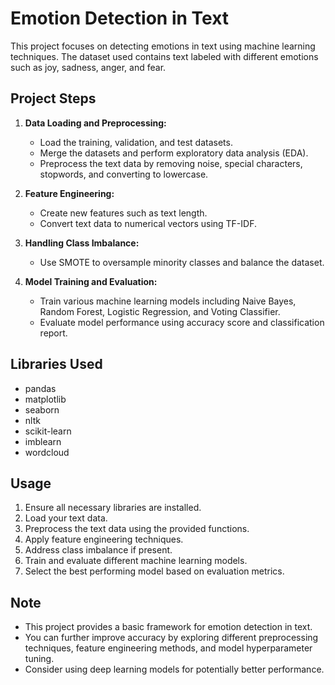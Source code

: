 # Emotion Detection in Text

This project focuses on detecting emotions in text using machine learning techniques. The dataset used contains text labeled with different emotions such as joy, sadness, anger, and fear.

## Project Steps

1. **Data Loading and Preprocessing:**
   - Load the training, validation, and test datasets.
   - Merge the datasets and perform exploratory data analysis (EDA).
   - Preprocess the text data by removing noise, special characters, stopwords, and converting to lowercase.

2. **Feature Engineering:**
   - Create new features such as text length.
   - Convert text data to numerical vectors using TF-IDF.

3. **Handling Class Imbalance:**
   - Use SMOTE to oversample minority classes and balance the dataset.

4. **Model Training and Evaluation:**
   - Train various machine learning models including Naive Bayes, Random Forest, Logistic Regression, and Voting Classifier.
   - Evaluate model performance using accuracy score and classification report.

## Libraries Used

- pandas
- matplotlib
- seaborn
- nltk
- scikit-learn
- imblearn
- wordcloud

## Usage

1. Ensure all necessary libraries are installed.
2. Load your text data.
3. Preprocess the text data using the provided functions.
4. Apply feature engineering techniques.
5. Address class imbalance if present.
6. Train and evaluate different machine learning models.
7. Select the best performing model based on evaluation metrics.

## Note

- This project provides a basic framework for emotion detection in text.
- You can further improve accuracy by exploring different preprocessing techniques, feature engineering methods, and model hyperparameter tuning.
- Consider using deep learning models for potentially better performance.
